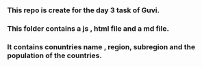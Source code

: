 ### This repo is create for the day 3 task of Guvi.
### This folder contains a js , html file and a md file.
### It contains conuntries name , region, subregion and the population of the countries.
